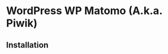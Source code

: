 # WordPress WP Matomo (A.k.a. Piwik)

## Installation

<!-- https://wordpress.org/plugins/wp-piwik/#installation -->
